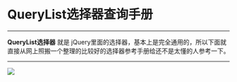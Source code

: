# QueryList选择器查询手册

---

**QueryList选择器** 就是 jQuery里面的选择器，基本上是完全通用的，所以下面就直接从网上照搬一个整理的比较好的选择器参考手册给还不是太懂的人参考一下。

---

![](http://ww1.sinaimg.cn/large/7de3675bgy1fn2aljyokoj20kj11g40i.jpg)